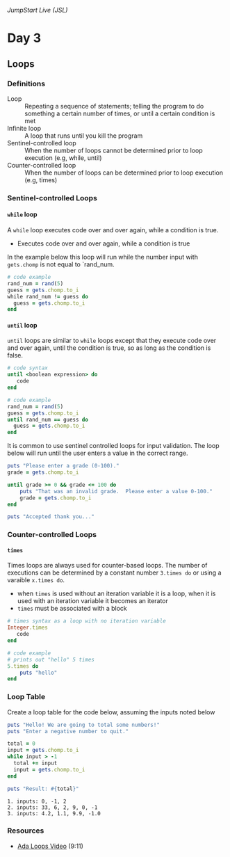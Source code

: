 _JumpStart Live (JSL)_

# Day 3

## Loops

### Definitions

<dl>
	<dt>Loop</dt>
	<dd>Repeating a sequence of statements; telling the program to do something a certain number of times, or until a certain condition is met</dd>
	<dt>Infinite loop</dt>
	<dd>A loop that runs until you kill the program</dd>
	<dt>Sentinel-controlled loop</dt>
	<dd>When the number of loops cannot be determined prior to loop execution (e.g, while, until)</dd>
	<dt>Counter-controlled loop</dt>
	<dd>When the number of loops can be determined prior to loop execution (e.g, times)</dd>
</dl>

### Sentinel-controlled Loops

#### `while` loop

A `while` loop executes code over and over again, while a condition is true.

* Executes code over and over again, while a condition is true

In the example below this loop will run while the number input with `gets.chomp` is not equal to `rand_num.  

```ruby
# code example
rand_num = rand(5)
guess = gets.chomp.to_i
while rand_num != guess do
  guess = gets.chomp.to_i
end
```


#### `until` loop


`until` loops are similar to `while` loops except that they execute code over and over again, until the condition is true, so as long as the condition is false. 

```ruby
# code syntax
until <boolean expression> do
   code
end
```

```ruby
# code example
rand_num = rand(5)
guess = gets.chomp.to_i
until rand_num == guess do
  guess = gets.chomp.to_i
end
```

It is common to use sentinel controlled loops for input validation. The loop below will run until the user enters a value in the correct range.

```ruby
puts "Please enter a grade (0-100)."
grade = gets.chomp.to_i

until grade >= 0 && grade <= 100 do
	puts "That was an invalid grade.  Please enter a value 0-100."
	grade = gets.chomp.to_i
end

puts "Accepted thank you..."
```

### Counter-controlled Loops

#### `times`

Times loops are always used for counter-based loops.  The number of executions can be determined by a constant number `3.times do` or using a varaible `x.times do`.

* when `times` is used without an iteration variable it is a loop, when it is used with an iteration variable it becomes an iterator
* `times` must be associated with a block

```ruby
# times syntax as a loop with no iteration variable
Integer.times
   code
end
```

```ruby
# code example
# prints out "hello" 5 times
5.times do
	puts "hello"
end
```

### Loop Table

Create a loop table for the code below, assuming the inputs noted below

```ruby
puts "Hello! We are going to total some numbers!"
puts "Enter a negative number to quit."

total = 0
input = gets.chomp.to_i
while input > -1
  total += input
  input = gets.chomp.to_i
end

puts "Result: #{total}"
```

```
1. inputs: 0, -1, 2
2. inputs: 33, 6, 2, 9, 0, -1
3. inputs: 4.2, 1.1, 9.9, -1.0
```

### Resources

* [Ada Loops Video](https://adaacademy.hosted.panopto.com/Panopto/Pages/Viewer.aspx?id=8e72dc31-0a75-4bd8-9db5-0e8b322cb26d) (9:11)
